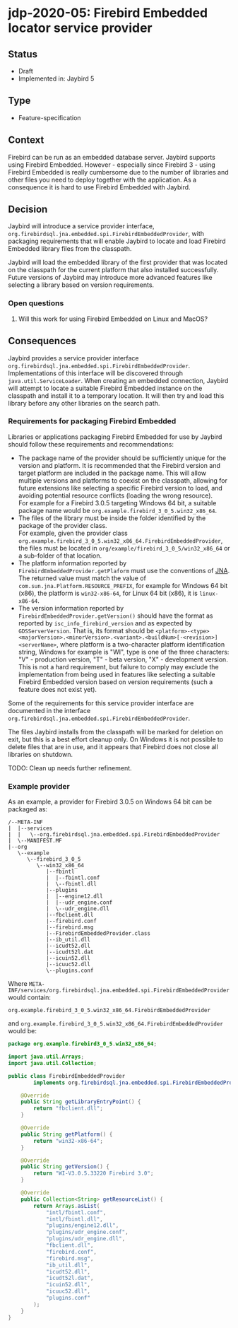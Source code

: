 # jdp-2020-05: Firebird Embedded locator service provider

## Status

- Draft
- Implemented in: Jaybird 5

## Type

- Feature-specification

## Context

Firebird can be run as an embedded database server. Jaybird supports using
Firebird Embedded. However - especially since Firebird 3 - using Firebird
Embedded is really cumbersome due to the number of libraries and other files you
need to deploy together with the application. As a consequence it is hard to use
Firebird Embedded with Jaybird.

## Decision

Jaybird will introduce a service provider interface,
`org.firebirdsql.jna.embedded.spi.FirebirdEmbeddedProvider`, with packaging
requirements that will enable Jaybird to locate and load Firebird Embedded
library files from the classpath.

Jaybird will load the embedded library of the first provider that was located on
the classpath for the current platform that also installed successfully. Future
versions of Jaybird may introduce more advanced features like selecting a
library based on version requirements.

### Open questions

1. Will this work for using Firebird Embedded on Linux and MacOS?

## Consequences

Jaybird provides a service provider interface 
`org.firebirdsql.jna.embedded.spi.FirebirdEmbeddedProvider`. Implementations of
this interface will be discovered through `java.util.ServiceLoader`. When
creating an embedded connection, Jaybird will attempt to locate a suitable
Firebird Embedded instance on the classpath and install it to a temporary
location. It will then try and load this library before any other libraries on
the search path.

### Requirements for packaging Firebird Embedded

Libraries or applications packaging Firebird Embedded for use by Jaybird should
follow these requirements and recommendations:

- The package name of the provider should be sufficiently unique for the version
and platform. It is recommended that the Firebird version and target platform
are included in the package name. This will allow multiple versions and
platforms to coexist on the classpath, allowing for future extensions like
selecting a specific Firebird version to load, and avoiding potential resource
conflicts (loading the wrong resource). \
For example for a Firebird 3.0.5 targeting Windows 64 bit, a suitable package
name would be `org.example.firebird_3_0_5.win32_x86_64`.
- The files of the library must be inside the folder identified by the package
of the provider class. \
For example, given the provider class 
`org.example.firebird_3_0_5.win32_x86_64.FirebirdEmbeddedProvider`, the files
must be located in `org/example/firebird_3_0_5/win32_x86_64` or a sub-folder of
that location.
- The platform information reported by `FirebirdEmbeddedProvider.getPlaform`
must use the conventions of [JNA](https://github.com/java-native-access/jna).
The returned value must match the value of `com.sun.jna.Platform.RESOURCE_PREFIX`,
for example for Windows 64 bit (x86), the platform is `win32-x86-64`, for Linux
64 bit (x86), it is `linux-x86-64`.
- The version information reported by `FirebirdEmbeddedProvider.getVersion()`
should have the format as reported by `isc_info_firebird_version` and as
expected by `GDSServerVersion`. That is, its format should be 
`<platform>-<type><majorVersion>.<minorVersion>.<variant>.<buildNum>[-<revision>] <serverName>`, 
where platform is a two-character platform identification string, Windows for
example is "WI", type is one of the three characters: "V" - production version,
"T" - beta version, "X" - development version. \
This is not a hard requirement, but failure to comply may exclude the
implementation from being used in features like selecting a suitable Firebird
Embedded version based on version requirements (such a feature does not exist
yet).

Some of the requirements for this service provider interface are documented
in the interface `org.firebirdsql.jna.embedded.spi.FirebirdEmbeddedProvider`.

The files Jaybird installs from the classpath will be marked for deletion on
exit, but this is a best effort cleanup only. On Windows it is not possible to
delete files that are in use, and it appears that Firebird does not close all
libraries on shutdown.

TODO: Clean up needs further refinement.

### Example provider

As an example, a provider for Firebird 3.0.5 on Windows 64 bit can be packaged
as:

```
/--META-INF
|  |--services
|  |   \--org.firebirdsql.jna.embedded.spi.FirebirdEmbeddedProvider
|  \--MANIFEST.MF
|--org
   \--example
      \--firebird_3_0_5
         \--win32_x86_64
            |--fbintl
            |  |--fbintl.conf
            |  \--fbintl.dll
            |--plugins
            |  |--engine12.dll
            |  |--udr_engine.conf
            |  \--udr_engine.dll
            |--fbclient.dll
            |--firebird.conf
            |--firebird.msg
            |--FirebirdEmbeddedProvider.class
            |--ib_util.dll
            |--icudt52.dll
            |--icudt52l.dat
            |--icuin52.dll
            |--icuuc52.dll
            \--plugins.conf
```

Where `META-INF/services/org.firebirdsql.jna.embedded.spi.FirebirdEmbeddedProvider`
would contain:

```
org.example.firebird_3_0_5.win32_x86_64.FirebirdEmbeddedProvider
```

and `org.example.firebird_3_0_5.win32_x86_64.FirebirdEmbeddedProvider` would be:

```java
package org.example.firebird3_0_5.win32_x86_64;

import java.util.Arrays;
import java.util.Collection;

public class FirebirdEmbeddedProvider 
        implements org.firebirdsql.jna.embedded.spi.FirebirdEmbeddedProvider {

    @Override
    public String getLibraryEntryPoint() {
        return "fbclient.dll";
    }

    @Override
    public String getPlatform() {
        return "win32-x86-64";
    }

    @Override
    public String getVersion() {
        return "WI-V3.0.5.33220 Firebird 3.0";
    }

    @Override
    public Collection<String> getResourceList() {
        return Arrays.asList(
            "intl/fbintl.conf",
            "intl/fbintl.dll",
            "plugins/engine12.dll",
            "plugins/udr_engine.conf",
            "plugins/udr_engine.dll",
            "fbclient.dll",
            "firebird.conf",
            "firebird.msg",
            "ib_util.dll",
            "icudt52.dll",
            "icudt52l.dat",
            "icuin52.dll",
            "icuuc52.dll",
            "plugins.conf"
        );
    }
}
``` 